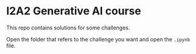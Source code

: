 # I2A2 Generative AI course

This repo contains solutions for some challenges.

Open the folder that refers to the challenge you want and open the `.ipynb` file.

